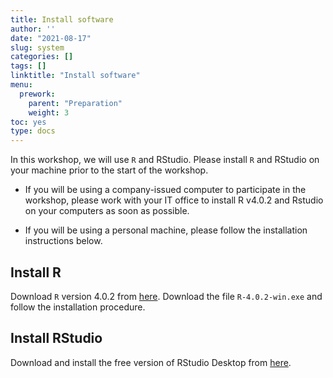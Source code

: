 ```yaml
---
title: Install software
author: ''
date: "2021-08-17"
slug: system
categories: []
tags: []
linktitle: "Install software"
menu:
  prework:
    parent: "Preparation"
    weight: 3
toc: yes
type: docs
---
```


In this workshop, we will use `R` and RStudio. Please install `R` and RStudio on your machine prior to the start of the workshop.

- If you will be using a company-issued computer to participate in the workshop, please work with your IT office to install R v4.0.2 and Rstudio on your computers as soon as possible. 

- If you will be using a personal machine, please follow the installation instructions below.

## Install R

Download `R` version 4.0.2 from [here](https://cran.r-project.org/bin/windows/base/old/4.0.2/). Download the file `R-4.0.2-win.exe` and follow the installation procedure.

## Install RStudio

Download and install the free version of RStudio Desktop from [here](https://rstudio.com/products/rstudio/download/#download).

